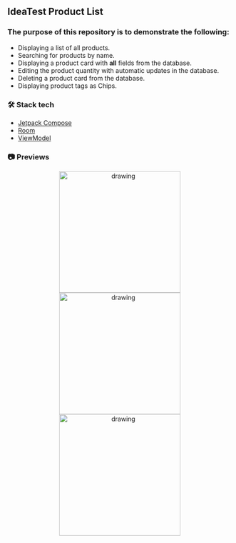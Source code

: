 IdeaTest Product List
---
### The purpose of this repository is to demonstrate the following:

- Displaying a list of all products.
- Searching for products by name.
- Displaying a product card with **all** fields from the database.
- Editing the product quantity with automatic updates in the database.
- Deleting a product card from the database.
- Displaying product tags as Chips.

### 🛠 Stack tech
- [Jetpack Compose](https://developer.android.com/jetpack/compose)
- [Room](https://developer.android.com/training/data-storage/room)
- [ViewModel](https://developer.android.com/topic/libraries/architecture/viewmodel)

### 📷 Previews
<p align="center">
<img src="https://github.com/user-attachments/assets/cc1c4303-44d0-4312-a2d4-f97c2b7a4ab0" alt="drawing" width="272" />
<img src="https://github.com/user-attachments/assets/dd4edb9f-9976-49e5-8a54-88c287086962" alt="drawing" width="272" />
<img src="https://github.com/user-attachments/assets/47ce50a2-a94d-4ac2-a9f0-e8e900febd61" alt="drawing" width="272" />
</p>
